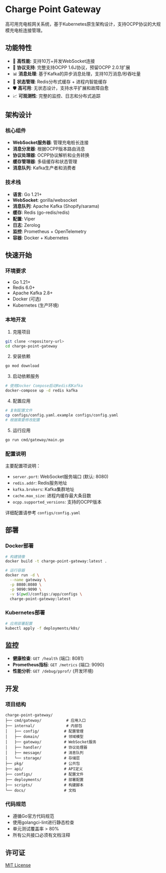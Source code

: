 # Charge Point Gateway

高可用充电桩网关系统，基于Kubernetes原生架构设计，支持OCPP协议的大规模充电桩连接管理。

## 功能特性

- 🚀 **高性能**: 支持10万+并发WebSocket连接
- 🔄 **协议支持**: 完整支持OCPP 1.6J协议，预留OCPP 2.0.1扩展
- 📊 **消息处理**: 基于Kafka的异步消息处理，支持10万消息/秒吞吐量
- 💾 **状态管理**: Redis分布式缓存 + 进程内智能缓存
- 🛡️ **高可用**: 无状态设计，支持水平扩展和故障自愈
- 📈 **可观测性**: 完整的监控、日志和分布式追踪

## 架构设计

### 核心组件

- **WebSocket服务器**: 管理充电桩长连接
- **消息分发器**: 根据OCPP版本路由消息
- **协议处理器**: OCPP协议解析和业务转换
- **缓存管理器**: 多级缓存和状态管理
- **消息队列**: Kafka生产者和消费者

### 技术栈

- **语言**: Go 1.21+
- **WebSocket**: gorilla/websocket
- **消息队列**: Apache Kafka (Shopify/sarama)
- **缓存**: Redis (go-redis/redis)
- **配置**: Viper
- **日志**: Zerolog
- **监控**: Prometheus + OpenTelemetry
- **容器**: Docker + Kubernetes

## 快速开始

### 环境要求

- Go 1.21+
- Redis 6.0+
- Apache Kafka 2.8+
- Docker (可选)
- Kubernetes (生产环境)

### 本地开发

1. 克隆项目
```bash
git clone <repository-url>
cd charge-point-gateway
```

2. 安装依赖
```bash
go mod download
```

3. 启动依赖服务
```bash
# 使用Docker Compose启动Redis和Kafka
docker-compose up -d redis kafka
```

4. 配置应用
```bash
# 复制配置文件
cp configs/config.yaml.example configs/config.yaml
# 根据需要修改配置
```

5. 运行应用
```bash
go run cmd/gateway/main.go
```

### 配置说明

主要配置项说明：

- `server.port`: WebSocket服务端口 (默认: 8080)
- `redis.addr`: Redis服务地址
- `kafka.brokers`: Kafka集群地址
- `cache.max_size`: 进程内缓存最大条目数
- `ocpp.supported_versions`: 支持的OCPP版本

详细配置请参考 `configs/config.yaml`

## 部署

### Docker部署

```bash
# 构建镜像
docker build -t charge-point-gateway:latest .

# 运行容器
docker run -d \
  --name gateway \
  -p 8080:8080 \
  -p 9090:9090 \
  -v $(pwd)/configs:/app/configs \
  charge-point-gateway:latest
```

### Kubernetes部署

```bash
# 应用部署配置
kubectl apply -f deployments/k8s/
```

## 监控

- **健康检查**: `GET /health` (端口: 8081)
- **Prometheus指标**: `GET /metrics` (端口: 9090)
- **性能分析**: `GET /debug/pprof/` (开发环境)

## 开发

### 项目结构

```
charge-point-gateway/
├── cmd/gateway/           # 应用入口
├── internal/              # 内部包
│   ├── config/           # 配置管理
│   ├── domain/           # 领域模型
│   ├── gateway/          # WebSocket服务
│   ├── handler/          # 协议处理器
│   ├── message/          # 消息队列
│   └── storage/          # 存储层
├── pkg/                  # 公共包
├── api/                  # API定义
├── configs/              # 配置文件
├── deployments/          # 部署配置
├── scripts/              # 构建脚本
└── docs/                 # 文档
```

### 代码规范

- 遵循Go官方代码规范
- 使用golangci-lint进行静态检查
- 单元测试覆盖率 > 80%
- 所有公共接口必须有文档注释

## 许可证

[MIT License](LICENSE)
